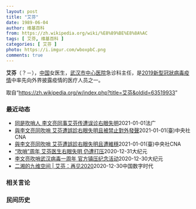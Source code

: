 ```yaml
---
layout: post
title: "艾芬"
date: 1989-06-04
author: 维基百科
from: https://zh.wikipedia.org/wiki/%E8%89%BE%E8%8A%AC
tags: [ 艾芬, 维基百科 ]
categories: [ 艾芬 ]
photo: https://i.imgur.com/wboxpbC.png
comments: true
---
```

<div class="mw-parser-output"><p><b>艾芬</b>（？<span class="useeditintro" title="Template:BLP editintro">－</span>），<a href="/wiki/%E4%B8%AD%E5%9B%BD" class="mw-redirect" title="中国">中国</a>女医生，<a href="/wiki/%E6%AD%A6%E6%B1%89%E5%B8%82%E4%B8%AD%E5%BF%83%E5%8C%BB%E9%99%A2" title="武汉市中心医院">武汉市中心医院</a>急诊科主任，是<a href="/wiki/2019%E6%96%B0%E5%9E%8B%E5%86%A0%E7%8B%80%E7%97%85%E6%AF%92%E7%96%AB%E6%83%85" class="mw-redirect" title="2019新型冠狀病毒疫情">2019新型冠狀病毒疫情</a>中率先向外界披露疫情的医疗人员之一。
</p>
</div><noscript><img src="//zh.wikipedia.org/wiki/Special:CentralAutoLogin/start?type=1x1" alt="" title="" width="1" height="1" style="border: none; position: absolute;"></noscript>
<div class="printfooter">取自“<a dir="ltr" href="https://zh.wikipedia.org/w/index.php?title=艾芬&amp;oldid=63519933">https://zh.wikipedia.org/w/index.php?title=艾芬&amp;oldid=63519933</a>”</div><div id="recent-news"><h3>最近动态</h3><ul><li><a href="https://nodebe4.github.io/waimei/2021-01-01/%E5%90%8C%E6%98%AF%E5%90%B9%E5%93%A8%E4%BA%BA-%E6%9D%8E%E6%96%87%E4%BA%AE%E5%90%8C%E4%BA%8B%E8%89%BE%E8%8A%AC%E4%BC%A0%E9%81%AD%E8%AF%AF%E8%AF%8A%E5%8F%B3%E7%9C%BC%E5%A4%B1%E6%98%8E" title="同是吹哨人 李文亮同事艾芬传遭误诊右眼失明—— 01/01/2021 - 23:23 武汉疫情爆发一周年之际，传出当年与李文亮医生揭发疫情真相的“吹哨人”之一，至今仍遭维稳的武汉中心医院急症室主...">同是吹哨人 李文亮同事艾芬传遭误诊右眼失明</a><time>2021-01-01</time><a class="tag">法广</a></li>
<li><a href="https://nodebe4.github.io/waimei/2021-01-01/%E8%88%87%E6%9D%8E%E6%96%87%E4%BA%AE%E5%90%8C%E5%90%B9%E5%93%A8-%E8%89%BE%E8%8A%AC%E9%81%AD%E8%AA%A4%E8%A8%BA%E5%8F%B3%E7%9C%BC%E5%A4%B1%E6%98%8E%E4%B8%94%E8%A2%AB%E7%A6%81%E6%AD%A2%E5%B0%8D%E5%A4%96%E7%99%BC%E8%81%B2" title="與李文亮同吹哨 艾芬遭誤診右眼失明且被禁止對外發聲—— 中國揭露武漢肺炎疫情的兩位「吹哨人」醫師，李文亮逝世近1年，另一位是先前因誤診導致右眼失明的醫師艾芬（圖）。（圖取自急診向日葵艾芬微博網頁...">與李文亮同吹哨 艾芬遭誤診右眼失明且被禁止對外發聲</a><time>2021-01-01</time><a class="tag">(臺)中央社CNA</a></li>
<li><a href="https://nodebe4.github.io/waimei/2021-01-01/%E8%88%87%E6%9D%8E%E6%96%87%E4%BA%AE%E5%90%8C%E5%90%B9%E5%93%A8-%E8%89%BE%E8%8A%AC%E9%81%AD%E8%AA%A4%E8%A8%BA%E5%8F%B3%E7%9C%BC%E5%A4%B1%E6%98%8E%E4%B8%94%E9%81%AD%E7%B6%AD%E7%A9%A9" title="與李文亮同吹哨 艾芬遭誤診右眼失明且遭維穩—— （中央社記者邱國強北京1日電）中國揭露武漢肺炎疫情的兩位「吹哨人」醫師中，李文亮逝世近1年，中國民間試圖舉行紀念活動卻遭官方施壓，對象還包括另一位...">與李文亮同吹哨 艾芬遭誤診右眼失明且遭維穩</a><time>2021-01-01</time><a class="tag">(臺)中央社CNA</a></li>
<li><a href="https://nodebe4.github.io/waimei/2020-12-31/%E5%90%B9%E5%93%A8-%E5%91%A8%E5%B9%B4-%E8%89%BE%E8%8A%AC%E5%8C%BB%E7%94%9F%E5%8F%B3%E7%9C%BC%E5%A4%B1%E6%98%8E-%E4%BB%8D%E9%81%AD%E6%89%93%E5%8E%8B" title="“吹哨”周年 艾芬医生右眼失明 仍遭打压—— 【大纪元2020年12月31日讯】（大纪元记者梁义综合报导）中共病毒疫情曝光一周年之际，最先揭露疫情的两名吹哨人：李文亮医生已去世，而曾直言“早知道...">“吹哨”周年 艾芬医生右眼失明 仍遭打压</a><time>2020-12-31</time><a class="tag">大纪元</a></li>
<li><a href="https://nodebe4.github.io/waimei/2020-12-30/%E6%9D%8E%E6%96%87%E4%BA%AE%E5%90%B9%E5%93%A8%E6%AD%A6%E6%B1%89%E7%97%85%E6%AF%92%E4%B8%80%E5%91%A8%E5%B9%B4-%E5%AE%98%E6%96%B9%E9%95%87%E5%8E%8B%E7%BA%AA%E5%BF%B5%E6%B4%BB%E5%8A%A8" title="李文亮吹哨武汉病毒一周年 官方镇压纪念活动—— 【大纪元2020年12月31日讯】爆发新冠疫情一周年，最先揭露疫情的两名吹哨人中，李文亮医生已身故，而艾芬医生亦因眼疾致右眼失明。有民间人士在网上...">李文亮吹哨武汉病毒一周年 官方镇压纪念活动</a><time>2020-12-30</time><a class="tag">大纪元</a></li>
<li><a href="https://nodebe4.github.io/waimei/2020-12-30/%E4%BA%8C%E6%B9%98%E7%9A%84%E4%B9%9D%E7%BB%B4%E7%A9%BA%E9%97%B4-%E8%89%BE%E8%8A%AC-%E5%86%8D%E8%A7%812020" title="二湘的九维空间 | 艾芬：再见2020—— 艾芬医生 如果时光可以倒流的话，我祈求定格到2019.12.30的下午16:07分，我想，我应该可以做得更好。 再见2020 作者：艾芬 近日不少朋友...">二湘的九维空间 | 艾芬：再见2020</a><time>2020-12-30</time><a class="tag">中国数字时代</a></li>
</ul></div><div id="open-opinion"><h3>相关言论</h3><ul></ul></div><div id="mjls-record"><h3>民间历史</h3><ul></ul></div>